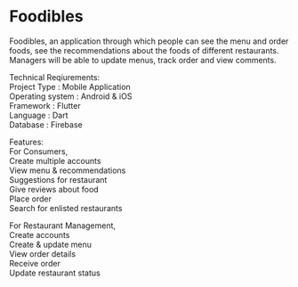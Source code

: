 # Foodibles

Foodibles, an application through which people can see the menu and order foods, see the recommendations about the foods of different restaurants. <br />
Managers will be able to update menus, track order and view comments.

Technical Reqiurements:<br />
Project Type			: Mobile Application<br />
Operating system		: Android & iOS<br />
Framework			: Flutter<br />
Language				: Dart<br />
Database				: Firebase

Features:<br />
For Consumers,<br />
Create multiple accounts<br />
View menu & recommendations<br />
Suggestions for restaurant<br />
Give reviews about food<br />
Place order<br />
Search for enlisted restaurants

For Restaurant Management,<br />
Create accounts <br />
Create & update menu<br />
View order details<br />
Receive order<br />
Update restaurant status

